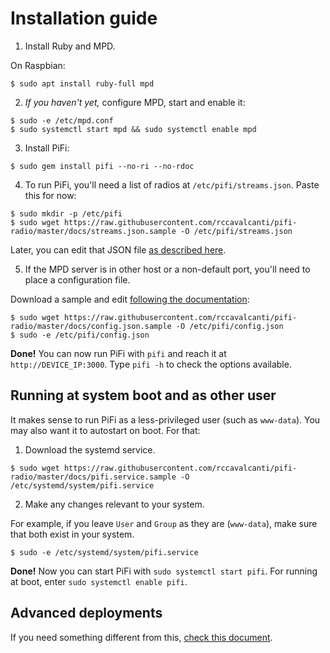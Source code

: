 # Installation guide

1. Install Ruby and MPD.

On Raspbian:

```
$ sudo apt install ruby-full mpd
```

2. _If you haven't yet,_ configure MPD, start and enable it:

```
$ sudo -e /etc/mpd.conf
$ sudo systemctl start mpd && sudo systemctl enable mpd
```

3. Install PiFi:

```
$ sudo gem install pifi --no-ri --no-rdoc
```

4. To run PiFi, you'll need a list of radios at `/etc/pifi/streams.json`. Paste this for now:

```
$ sudo mkdir -p /etc/pifi
$ sudo wget https://raw.githubusercontent.com/rccavalcanti/pifi-radio/master/docs/streams.json.sample -O /etc/pifi/streams.json
```

Later, you can edit that JSON file [as described here](README.md#list-of-streams).

5. If the MPD server is in other host or a non-default port, you'll need to place a configuration file.

Download a sample and edit [following the documentation](README.md#pifi-configuration):

```
$ sudo wget https://raw.githubusercontent.com/rccavalcanti/pifi-radio/master/docs/config.json.sample -O /etc/pifi/config.json
$ sudo -e /etc/pifi/config.json
```

**Done!** You can now run PiFi with `pifi` and reach it at `http://DEVICE_IP:3000`. Type `pifi -h` to check the options available.

## Running at system boot and as other user

It makes sense to run PiFi as a less-privileged user (such as `www-data`). You may also want it to autostart on boot. For that:

1. Download the systemd service.

```
$ sudo wget https://raw.githubusercontent.com/rccavalcanti/pifi-radio/master/docs/pifi.service.sample -O /etc/systemd/system/pifi.service
```

2. Make any changes relevant to your system.

For example, if you leave `User` and `Group` as they are (`www-data`), make sure that both exist in your system.

```
$ sudo -e /etc/systemd/system/pifi.service
```

**Done!** Now you can start PiFi with `sudo systemctl start pifi`. For running at boot, enter `sudo systemctl enable pifi`.

## Advanced deployments

If you need something different from this, [check this document](docs/install_tips.md).
